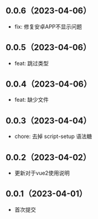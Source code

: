 ## 0.0.6（2023-04-06）
- fix: 修复安卓APP不显示问题
## 0.0.5（2023-04-06）
- feat: 跳过类型
## 0.0.4（2023-04-06）
- feat: 缺少文件
## 0.0.3（2023-04-04）
- chore: 去掉 script-setup 语法糖
## 0.0.2（2023-04-02）
- 更新对于vue2使用说明
## 0.0.1（2023-04-01）
- 首次提交
